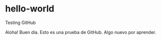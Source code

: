 # hello-world
Testing GitHub

Aloha! Buen día. Esto es una prueba de GitHub.
Algo nuevo por aprender.
